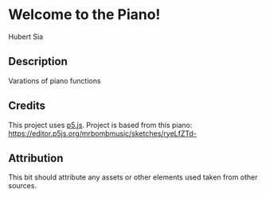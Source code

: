 # Welcome to the Piano!

Hubert Sia

[View this project online]: https://hubertsia.github.io/cart253/topics/assignments/var-jam/

## Description

Varations of piano functions

## Credits
This project uses [p5.js](https://p5js.org).
Project is based from this piano: https://editor.p5js.org/mrbombmusic/sketches/ryeLfZTd- 

## Attribution

This bit should attribute any assets or other elements used taken from other sources.




